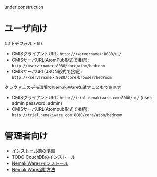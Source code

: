 under construction

# ユーザ向け
(以下デフォルト値)
- CMISクライアントURL: `http://<servername>:8080/ui/`
- CMISサーバURL(AtomPub形式で接続): `http://<servername>:8080/core/atom/bedroom`
- CMISサーバURL(JSON形式で接続): `http://<servername>:8080/core/browser/bedroom`

クラウド上のデモ環境でNemakiWareを試すこともできます。
- CMISクライアントURL: `http://trial.nemakiware.com:8080/ui/` 
(user: admin password: admin)
- CMISサーバURL(Atompub形式で接続): `http://trial.nemakiware.com:8080/core/atom/bedroom`

# 管理者向け
* [インストール前の準備](https://github.com/aegif/NemakiWare/wiki/%E3%82%A4%E3%83%B3%E3%82%B9%E3%83%88%E3%83%BC%E3%83%AB%E5%89%8D%E3%81%AE%E6%BA%96%E5%82%99)
* TODO CouchDBのインストール
* [NemakiWareのインストール](https://github.com/aegif/NemakiWare/wiki/NemakiWare%E3%81%AE%E3%82%A4%E3%83%B3%E3%82%B9%E3%83%88%E3%83%BC%E3%83%AB)
* [NemakiWare起動方法](https://github.com/aegif/NemakiWare/wiki/NemakiWare%E8%B5%B7%E5%8B%95%E6%96%B9%E6%B3%95)